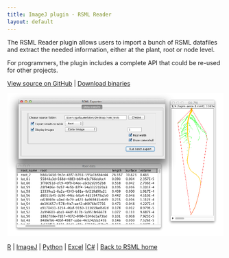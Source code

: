 ```yaml
---
title: ImageJ plugin - RSML Reader
layout: default
---
```



The RSML Reader plugin allows users to import a bunch of RSML datafiles and extract the needed information, either at the plant, root or node level. 

For programmers, the plugin includes a complete API that could be re-used for other projects. 

[View source on GitHub](https://github.com/RootSystemML/RSML-conversion-tools/tree/master/imagej) | [Download binaries](https://github.com/RootSystemML/RSML-conversion-tools/blob/master/imagej/bin/RSML_reader.jar?raw=true)
 
[![ImageJ RSML Reader](/images/imagej_rsml.png)](/images/imagej_rsml.png)


 
[R](/tools/r_rsml) | [ImageJ](/tools/imagej_rsml) |  [Python](/tools/python_rsml) |  [Excel](/tools/excell_rsml) |[C#](/tools/c#_rsml) |  [Back to RSML home](/index)

